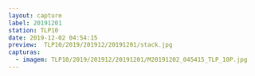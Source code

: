 ```yaml
---
layout: capture
label: 20191201
station: TLP10
date: 2019-12-02 04:54:15
preview:  TLP10/2019/201912/20191201/stack.jpg
capturas:
  - imagem: TLP10/2019/201912/20191201/M20191202_045415_TLP_10P.jpg
---
```

